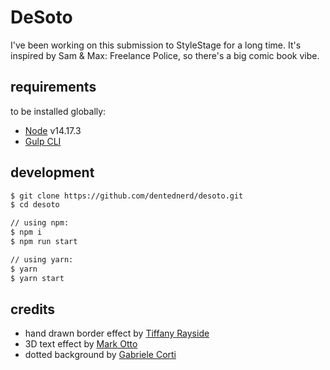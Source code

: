 # DeSoto

I've been working on this submission to StyleStage for a long time. It's inspired by Sam & Max: Freelance Police, so there's a big comic book vibe.

## requirements

to be installed globally:

- [Node](https://nodejs.dev/) v14.17.3
- [Gulp CLI](https://gulpjs.com/docs/en/getting-started/quick-start/)

## development

```sh
$ git clone https://github.com/dentednerd/desoto.git
$ cd desoto

// using npm:
$ npm i
$ npm run start

// using yarn:
$ yarn
$ yarn start
```

## credits

- hand drawn border effect by [Tiffany Rayside](https://codepen.io/tmrDevelops/pen/NPXodB)
- 3D text effect by [Mark Otto](https://markdotto.com/playground/3d-text/)
- dotted background by [Gabriele Corti](https://codepen.io/borntofrappe/pen/GeXMgm)
